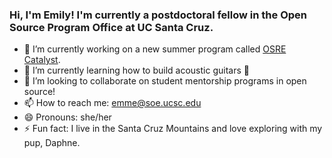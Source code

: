 ### Hi, I'm Emily! I'm currently a postdoctoral fellow in the Open Source Program Office at UC Santa Cruz. 

- 🔭 I’m currently working on a new summer program called [OSRE Catalyst](http://www.tiny.cc/OSREcatalyst).
- 🌱 I’m currently learning how to build acoustic guitars 🤘
- 👯 I’m looking to collaborate on student mentorship programs in open source!
- 📫 How to reach me: emme@soe.ucsc.edu
- 😄 Pronouns: she/her
- ⚡ Fun fact: I live in the Santa Cruz Mountains and love exploring with my pup, Daphne.
